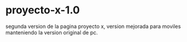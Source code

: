 # proyecto-x-1.0
segunda version de la pagina proyecto x, version mejorada para moviles manteniendo la version original de pc.
